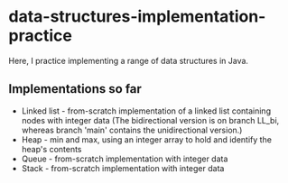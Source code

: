 # data-structures-implementation-practice

Here, I practice implementing a range of data structures in Java.

## Implementations so far

- Linked list - from-scratch implementation of a linked list containing nodes with integer data
(The bidirectional version is on branch LL_bi, whereas branch 'main' contains the unidirectional version.)
- Heap - min and max, using an integer array to hold and identify the heap's contents
- Queue - from-scratch implementation with integer data
- Stack - from-scratch implementation with integer data


